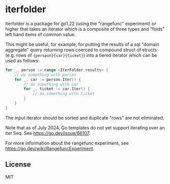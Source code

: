 # iterfolder

iterfolder is a package for go1.22 (using the "rangefunc" experiment)
or higher that takes an iterator which is a composite of three types
and "folds" left hand items of common value.

This might be useful, for example, for putting the results of a sql
"domain aggregate" query returning rows coerced to compound struct of
structs (e.g. rows of `{perspon}{car}{ticket}`) into a tiered iterator
which can be used as follows:

```go
for _, person := range <IterFolder.results> {
	// do something with person
	for _, car := person.Iter() {
		// do something with car
		for _, ticket := car.Iter() {
			// do something with ticket
		}
	}
}
```

The input iterator should be sorted  and duplicate "rows" are not
eliminated.

Note that as of July 2024, Go templates do not yet support iterating
over an iter.Seq. See https://go.dev/issue/66107.

For more information about the rangefunc experiment, see
https://go.dev/wiki/RangefuncExperiment.

## License

MIT
